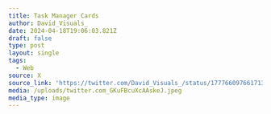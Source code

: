 ```yaml
---
title: Task Manager Cards
author: David_Visuals_
date: 2024-04-18T19:06:03.821Z
draft: false
type: post
layout: single
tags:
  - Web
source: X
source_link: 'https://twitter.com/David_Visuals_/status/1777660976617132264'
media: /uploads/twitter.com_GKuFBcuXcAAskeJ.jpeg
media_type: image
---
```


